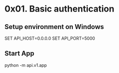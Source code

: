 # 0x01. Basic authentication

## Setup environment on Windows
SET API_HOST=0.0.0.0
SET API_PORT=5000

## Start App
python -m api.v1.app